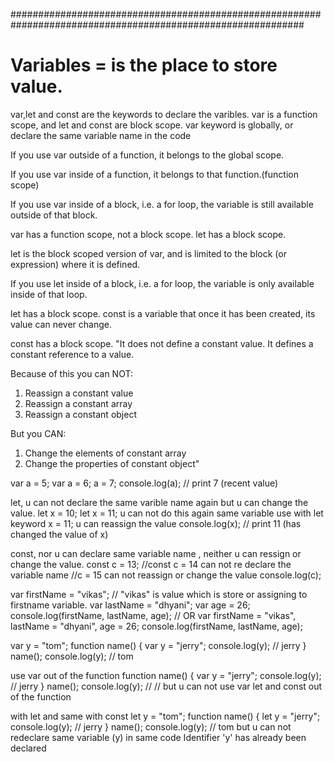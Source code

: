 #############################################################################################################

# Variables = is the place to store value.
var,let and const are the keywords to declare the varibles.
var is a function scope, and let and const are block scope.
var keyword is globally, or declare the same variable name in the code

If you use var outside of a function, it belongs to the global scope.

If you use var inside of a function, it belongs to that function.(function scope)

If you use var inside of a block, i.e. a for loop, the variable is still available outside of that block.

var has a function scope, not a block scope.
let has a block scope.

let is the block scoped version of var, and is limited to the block (or expression) where it is defined.

If you use let inside of a block, i.e. a for loop, the variable is only available inside of that loop.

let has a block scope.
const is a variable that once it has been created, its value can never change.

const has a block scope.
"It does not define a constant value. It defines a constant reference to a value.

Because of this you can NOT:

1. Reassign a constant value
2. Reassign a constant array
3. Reassign a constant object

But you CAN:

1. Change the elements of constant array
2. Change the properties of constant object"

var a = 5;
var a = 6;
a = 7;
console.log(a); // print 7 (recent value)

let, u can not declare the same varible name again but u can change the value.
let x = 10;
let x = 11; u can not do this again same variable use with let keyword
x = 11; u can reassign the value
console.log(x); // print 11 (has changed the value of x)

const, nor u can declare same variable name , neither u can ressign or change the value.
const c = 13;
//const c = 14 can not re declare the variable name
//c = 15 can not reassign or change the value
console.log(c);

var firstName = "vikas"; // "vikas" is value which is store or assigning to firstname variable.
var lastName = "dhyani";
var age = 26;
console.log(firstName, lastName, age);
// OR
var firstName = "vikas",
lastName = "dhyani",
age = 26;
console.log(firstName, lastName, age);

var y = "tom";
function name() {
var y = "jerry";
console.log(y); // jerry
}
name();
console.log(y); // tom

use var out of the function
function name() {
var y = "jerry";
console.log(y); // jerry
}
name();
console.log(y); // // but u can not use var let and const out of the function

with let and same with const
let y = "tom";
function name() {
let y = "jerry";
console.log(y); // jerry
}
name();
console.log(y); // tom
but u can not redeclare same variable (y) in same code
Identifier 'y' has already been declared
